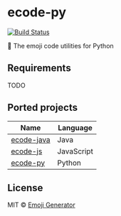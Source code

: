 # ecode-py
[![Build Status](https://travis-ci.com/emoji-gen/ecode-py.svg?branch=master)](https://travis-ci.com/emoji-gen/ecode-py)

:musical_score: The emoji code utilities for Python

## Requirements

TODO

## Ported projects

|Name                                                 |Language  |
|-----------------------------------------------------|----------|
|[ecode-java](https://github.com/emoji-gen/ecode-java)|Java      |
|[ecode-js](https://github.com/emoji-gen/ecode-js)    |JavaScript|
|[ecode-py](https://github.com/emoji-gen/ecode-py)    |Python    |

## License

MIT &copy; [Emoji Generator](https://emoji-gen.ninja)

